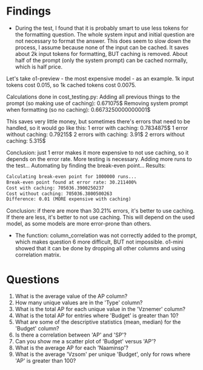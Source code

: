 # Findings
* During the test, I found that it is probably smart to use less tokens for the formatting question. The whole system input and initial question are not necessary to format the answer. This does seem to slow down the process, I assume because none of the input can be cached. It saves about 2k input tokens for formatting, BUT caching is removed. 
About half of the prompt (only the system prompt) can be cached normally, which is half price.

Let's take o1-preview - the most expensive model - as an example. 1k input tokens cost 0.015, so 1k cached tokens cost 0.0075.

Calculations done in cost_testing.py:
Adding all previous things to the prompt (so making use of caching): 0.671075$
Removing system prompt when formatting (so no caching): 0.6673250000000001$

This saves very little money, but sometimes there's errors that need to be handled, so it would go like this:
1 error with caching: 0.7834875$
1 error without caching: 0.79215$
2 errors with caching: 3.91$
2 errors without caching: 5.315$

Conclusion: just 1 error makes it more expensive to not use caching, so it depends on the error rate. More testing is necessary. Adding more runs to the test... Automating by finding the break-even point... Results:
```md
Calculating break-even point for 1000000 runs...
Break-even point found at error rate: 30.211400%
Cost with caching: 705036.3900250237
Cost without caching: 705036.3800500263
Difference: 0.01 (MORE expensive with caching)
```

Conclusion: if there are more than 30.21% errors, it's better to use caching. If there are less, it's better to not use caching. This will depend on the used model, as some models are more error-prone than others.

* The function: column_correlation was not correctly added to the prompt, which makes question 6 more difficult, BUT not impossible. o1-mini showed that it can be done by dropping all other columns and using correlation matrix.

# Questions
1. What is the average value of the AP column?
2. How many unique values are in the 'Type' column?
3. What is the total AP for each unique value in the 'Vznemer' column?
4. What is the total AP for entries where 'Budget' is greater than 10?
5. What are some of the descriptive statistics (mean, median) for the 'Budget' column?
6. Is there a correlation between 'AP' and 'SP'?
7. Can you show me a scatter plot of 'Budget' versus 'AP'?
8. What is the average AP for each 'Naaminsp'?
9. What is the average 'Vzsom' per unique 'Budget', only for rows where 'AP' is greater than 100?